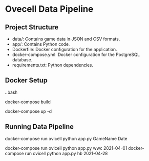 # Ovecell Data Pipeline

## Project Structure

- data/: Contains game data in JSON and CSV formats.
- app/: Contains Python code.
- Dockerfile: Docker configuration for the application.
- docker-compose.yml: Docker configuration for the PostgreSQL database.
- requirements.txt: Python dependencies.

## Docker Setup

..bash

docker-compose build

docker-compose up -d

## Running Data Pipeline

docker-compose run ovicell python app.py GameName Date

docker-compose run ovicell python app.py wwc 2021-04-01
docker-compose run ovicell python app.py hb 2021-04-28






